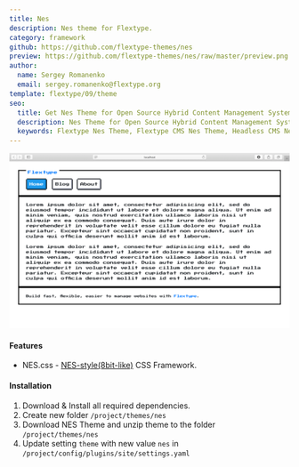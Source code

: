 ```yaml
---
title: Nes
description: Nes theme for Flextype.
category: framework
github: https://github.com/flextype-themes/nes
preview: https://github.com/flextype-themes/nes/raw/master/preview.png
author:
  name: Sergey Romanenko
  email: sergey.romanenko@flextype.org
template: flextype/09/theme
seo:
  title: Get Nes Theme for Open Source Hybrid Content Management System | Flextype
  description: Nes Theme for Open Source Hybrid Content Management System
  keywords: Flextype Nes Theme, Flextype CMS Nes Theme, Headless CMS Nes Theme, Download Flat File CMS Nes Theme, Download Flat File Content Management System Nes Theme, Download PHP CMS Nes Theme, Nes, Theme, Content, Management, System, PHP, CMS
---
```


![Nes](https://github.com/flextype-themes/nes/raw/master/preview.png)

#### Features

* NES.css - [NES-style(8bit-like)](https://github.com/nostalgic-css/NES.css) CSS Framework.

#### Installation

1. Download & Install all required dependencies.
2. Create new folder `/project/themes/nes`
3. Download NES Theme and unzip theme to the folder `/project/themes/nes`
4. Update setting `theme` with new value `nes` in `/project/config/plugins/site/settings.yaml`
